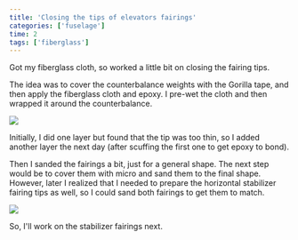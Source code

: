 ```yaml
---
title: 'Closing the tips of elevators fairings'
categories: ['fuselage']
time: 2
tags: ['fiberglass']
---
```


Got my fiberglass cloth, so worked a little bit on closing the fairing tips.  

<!-- more -->

The idea was to cover the counterbalance weights with the Gorilla tape, and then apply the fiberglass cloth and epoxy. I pre-wet the cloth and then wrapped it around the counterbalance.

![](0-closing-the-tip.jpeg)

Initially, I did one layer but found that the tip was too thin, so I added another layer the next day (after scuffing the first one to get epoxy to bond).

Then I sanded the fairings a bit, just for a general shape. The next step would be to cover them with micro and sand them to the final shape. However, later I realized that I needed to prepare the horizontal stabilizer fairing tips as well, so I could sand both fairings to get them to match.

![](1-tips-closed.jpeg)

So, I'll work on the stabilizer fairings next.